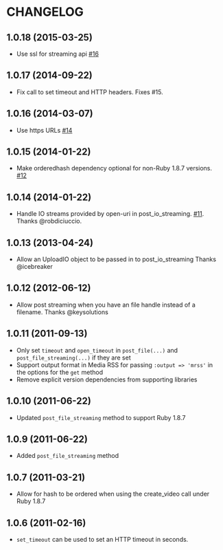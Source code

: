 # CHANGELOG

## 1.0.18 (2015-03-25)

* Use ssl for streaming api [#16](https://github.com/BrightcoveOS/Ruby-MAPI-Wrapper/pull/16)

## 1.0.17 (2014-09-22)

* Fix call to set timeout and HTTP headers. Fixes #15.

## 1.0.16 (2014-03-07)

* Use https URLs [#14](https://github.com/BrightcoveOS/Ruby-MAPI-Wrapper/pull/14)

## 1.0.15 (2014-01-22)

* Make orderedhash dependency optional for non-Ruby 1.8.7 versions. [#12](https://github.com/BrightcoveOS/Ruby-MAPI-Wrapper/issues/12)

## 1.0.14 (2014-01-22)

* Handle IO streams provided by open-uri in post_io_streaming. [#11](https://github.com/BrightcoveOS/Ruby-MAPI-Wrapper/pull/11). Thanks @robdiciuccio.

## 1.0.13 (2013-04-24)

* Allow an UploadIO object to be passed in to post_io_streaming Thanks @icebreaker

## 1.0.12 (2012-06-12)

* Allow post streaming when you have an file handle instead of a filename. Thanks @keysolutions

## 1.0.11 (2011-09-13)

 * Only set `timeout` and `open_timeout` in `post_file(...)` and `post_file_streaming(...)` if they are set
 * Support output format in Media RSS for passing `:output => 'mrss'` in the options for the `get` method
 * Remove explicit version dependencies from supporting libraries

## 1.0.10 (2011-06-22)

 * Updated `post_file_streaming` method to support Ruby 1.8.7

## 1.0.9 (2011-06-22)

 * Added `post_file_streaming` method

## 1.0.7 (2011-03-21)

 * Allow for hash to be ordered when using the create_video call under Ruby 1.8.7

## 1.0.6 (2011-02-16)

 * `set_timeout` can be used to set an HTTP timeout in seconds.
